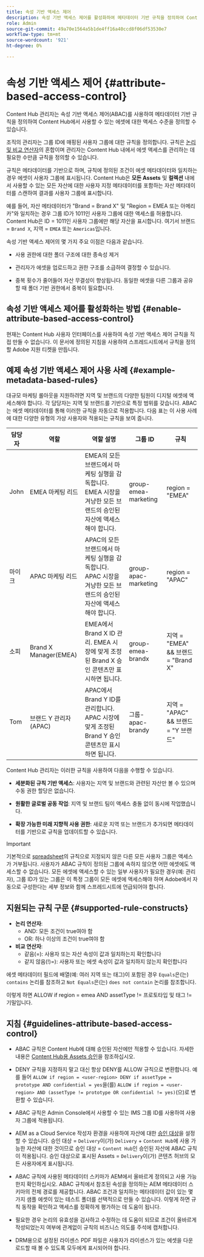 ```yaml
---
title: 속성 기반 액세스 제어
description: 속성 기반 액세스 제어를 활성화하여 메타데이터 기반 규칙을 정의하여 Content Hub에서 사용할 수 있는 에셋에 대한 액세스 수준을 정의하는 방법에 대해 알아봅니다
role: Admin
source-git-commit: 49a70e1564a5b1de4ff16a40ccd8f06df53530e7
workflow-type: tm+mt
source-wordcount: '921'
ht-degree: 0%

---
```


# 속성 기반 액세스 제어 {#attribute-based-access-control}

Content Hub 관리자는 속성 기반 액세스 제어(ABAC)를 사용하여 메타데이터 기반 규칙을 정의하여 Content Hub에서 사용할 수 있는 에셋에 대한 액세스 수준을 정의할 수 있습니다.

조직의 관리자는 그룹 ID에 매핑된 사용자 그룹에 대한 규칙을 정의합니다. 규칙은 [논리 및 비교 연산자](#supported-rule-constructs)의 혼합이며 관리자는 Content Hub 내에서 에셋 액세스를 관리하는 데 필요한 수만큼 규칙을 정의할 수 있습니다.

규칙은 메타데이터를 기반으로 하며, 규칙에 정의된 조건이 에셋 메타데이터와 일치하는 경우 에셋이 사용자 그룹에 표시됩니다. Content Hub은 **모든 Assets** 및 **컬렉션** 내에서 사용할 수 있는 모든 자산에 대한 사용자 지정 메타데이터를 포함하는 자산 메타데이터를 스캔하여 결과를 사용자 그룹에 표시합니다.

예를 들어, 자산 메타데이터가 &quot;Brand = Brand X&quot; 및 &quot;Region = EMEA 또는 아메리카&quot;와 일치하는 경우 그룹 ID가 1011인 사용자 그룹에 대한 액세스를 허용합니다. Content Hub은 ID = 1011인 사용자 그룹에만 해당 자산을 표시합니다. 여기서 브랜드 = `Brand X`, 지역 = `EMEA` 또는 `Americas`입니다.

속성 기반 액세스 제어의 몇 가지 주요 이점은 다음과 같습니다.

* 사용 권한에 대한 폴더 구조에 대한 종속성 제거

* 관리자가 에셋을 업로드하고 권한 구조를 소급하여 결정할 수 있습니다.

* 중복 횟수가 줄어들어 자산 무결성이 향상됩니다. 동일한 에셋을 다른 그룹과 공유할 때 폴더 기반 권한에서 중복이 필요합니다.

## 속성 기반 액세스 제어를 활성화하는 방법 {#enable-attribute-based-access-control}

현재는 Content Hub 사용자 인터페이스를 사용하여 속성 기반 액세스 제어 규칙을 직접 만들 수 없습니다. 이 문서에 정의된 지침을 사용하여 스프레드시트에서 규칙을 정의할 Adobe 지원 티켓을 만듭니다.

## 예제 속성 기반 액세스 제어 사용 사례 {#example-metadata-based-rules}

대규모 마케팅 롤아웃을 지원하려면 지역 및 브랜드의 다양한 팀원이 디지털 에셋에 액세스해야 합니다. 각 담당자는 지역 및 브랜드를 기반으로 특정 범위를 갖습니다. ABAC는 에셋 메타데이터를 통해 이러한 규칙을 자동으로 적용합니다. 다음 표는 이 사용 사례에 대한 다양한 유형의 가상 사용자와 적용되는 규칙을 보여 줍니다.

| 담당자 | 역할 | 역할 설명 | 그룹 ID | 규칙 |
|---------------------|----------------|-----------------|------------|------------|
| John | EMEA 마케팅 리드 | EMEA의 모든 브랜드에서 마케팅 실행을 감독합니다. EMEA 시장을 겨냥한 모든 브랜드의 승인된 자산에 액세스해야 합니다. | group-emea-marketing | region = &quot;EMEA&quot; |
| 마이크 | APAC 마케팅 리드 | APAC의 모든 브랜드에서 마케팅 실행을 감독합니다. APAC 시장을 겨냥한 모든 브랜드의 승인된 자산에 액세스해야 합니다. | group-apac-marketing | region = &quot;APAC&quot; |
| 소피 | Brand X Manager(EMEA) | EMEA에서 Brand X ID 관리. EMEA 시장에 맞게 조정된 Brand X 승인 콘텐츠만 표시하면 됩니다. | group-emea-brandx | 지역 = &quot;EMEA&quot; &amp;&amp; 브랜드 = &quot;Brand X&quot; |
| Tom | 브랜드 Y 관리자 (APAC) | APAC에서 Brand Y ID를 관리합니다. APAC 시장에 맞게 조정된 Brand Y 승인 콘텐츠만 표시하면 됩니다. | 그룹-apac-brandy | 지역 = &quot;APAC&quot; &amp;&amp; 브랜드 = &quot;Y 브랜드&quot; |

Content Hub 관리자는 이러한 규칙을 사용하여 다음을 수행할 수 있습니다.

* **세분화된 규칙 기반 액세스**: 사용자는 지역 및 브랜드와 관련된 자산만 볼 수 있으며 수동 권한 할당은 없습니다.

* **원활한 글로벌 공동 작업**: 지역 및 브랜드 팀이 액세스 충돌 없이 동시에 작업했습니다.

* **확장 가능한 미래 지향적 사용 권한**: 새로운 지역 또는 브랜드가 추가되면 메타데이터를 기반으로 규칙을 업데이트할 수 있습니다.

>[!IMPORTANT]
>
> 기본적으로 [spreadsheet](#enable-attribute-based-access-control)의 규칙으로 지정되지 않은 다른 모든 사용자 그룹은 액세스가 거부됩니다. 사용자가 ABAC 규칙이 정의된 그룹에 속하지 않으면 어떤 에셋에도 액세스할 수 없습니다. 모든 에셋에 액세스할 수 있는 일부 사용자가 필요한 경우(예: 관리자), 그룹 ID가 있는 그룹은 이 특정 그룹이 모든 에셋에 액세스해야 하며 Adobe에서 자동으로 구성한다는 세부 정보와 함께 스프레드시트에 언급되어야 합니다.


## 지원되는 규칙 구문 {#supported-rule-constructs}

* **논리 연산자**:
   * AND: 모든 조건이 true여야 함
   * OR: 하나 이상의 조건이 true여야 함
* **비교 연산자**:
   * 같음(=): 사용자 또는 자산 속성이 값과 일치하는지 확인합니다
   * 같지 않음(!)=): 사용자 또는 에셋 속성이 값과 일치하지 않는지 확인합니다

에셋 메타데이터 필드에 배열(예: 여러 지역 또는 태그)이 포함된 경우 `Equals`은(는) `contains` 논리를 참조하고 `Not Equals`은(는) `does not contain` 논리를 참조합니다.

이렇게 하면 ALLOW if region = emea AND assetType != 프로토타입 및 태그 != 기밀입니다.

## 지침 {#guidelines-attribute-based-access-control}

* ABAC 규칙은 Content Hub에 대해 승인된 자산에만 적용할 수 있습니다. 자세한 내용은 [Content Hub용 Assets 승인](/help/assets/approve-assets-content-hub.md)을 참조하십시오.

* DENY 규칙을 지정하지 말고 대신 항상 DENY를 ALLOW 규칙으로 변환합니다. 예를 들어 `ALLOW if region = <user-region> DENY if assetType = prototype AND confidential = yes`을(를) `ALLOW if region = <user-region> AND (assetType != prototype OR confidential != yes)`(으)로 변환할 수 있습니다.

* ABAC 규칙은 Admin Console에서 사용할 수 있는 IMS 그룹 ID를 사용하여 사용자 그룹에 적용됩니다.


* AEM as a Cloud Service 작성자 환경을 사용하여 자산에 대한 [승인 대상](/help/assets/approve-assets-content-hub.md#set-approval-target)을 설정할 수 있습니다. 승인 대상 = `Delivery`이(가) `Delivery` + `Content Hub`에 사용 가능한 자산에 대한 것이므로 승인 대상 = `Content Hub`인 승인된 자산에 ABAC 규칙이 적용됩니다. 승인 대상으로 표시된 Assets = `Delivery`이(가) 콘텐츠 허브의 모든 사용자에게 표시됩니다.

* ABAC 규칙에 사용된 메타데이터 스키마가 AEM에서 올바르게 정의되고 사용 가능한지 확인하십시오. ABAC 규칙에서 참조된 속성을 정의하는 AEM 메타데이터 스키마의 전체 경로를 제공합니다. ABAC 조건과 일치하는 메타데이터 값이 있는 몇 가지 샘플 에셋이 있는 테스트 폴더를 선택적으로 만들 수 있습니다. 이렇게 하면 규칙 동작을 확인하고 액세스를 정확하게 평가하는 데 도움이 됩니다.

* 필요한 경우 논리의 유효성을 검사하고 수정하는 데 도움이 되므로 조건이 올바르게 작성되었는지 여부에 관계없이 규칙의 비즈니스 의도를 주석에 캡처합니다.

* DRM용으로 설정된 라이센스 PDF 파일은 사용자가 라이센스가 있는 에셋을 다운로드할 때 볼 수 있도록 모두에게 표시되어야 합니다.










